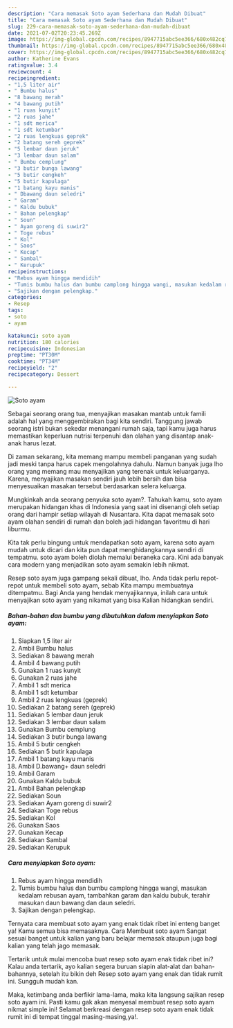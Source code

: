 ```yaml
---
description: "Cara memasak Soto ayam Sederhana dan Mudah Dibuat"
title: "Cara memasak Soto ayam Sederhana dan Mudah Dibuat"
slug: 229-cara-memasak-soto-ayam-sederhana-dan-mudah-dibuat
date: 2021-07-02T20:23:45.269Z
image: https://img-global.cpcdn.com/recipes/8947715abc5ee366/680x482cq70/soto-ayam-foto-resep-utama.jpg
thumbnail: https://img-global.cpcdn.com/recipes/8947715abc5ee366/680x482cq70/soto-ayam-foto-resep-utama.jpg
cover: https://img-global.cpcdn.com/recipes/8947715abc5ee366/680x482cq70/soto-ayam-foto-resep-utama.jpg
author: Katherine Evans
ratingvalue: 3.4
reviewcount: 4
recipeingredient:
- "1,5 liter air"
- " Bumbu halus"
- "8 bawang merah"
- "4 bawang putih"
- "1 ruas kunyit"
- "2 ruas jahe"
- "1 sdt merica"
- "1 sdt ketumbar"
- "2 ruas lengkuas geprek"
- "2 batang sereh geprek"
- "5 lembar daun jeruk"
- "3 lembar daun salam"
- " Bumbu cemplung"
- "3 butir bunga lawang"
- "5 butir cengkeh"
- "5 butir kapulaga"
- "1 batang kayu manis"
- " Dbawang daun seledri"
- " Garam"
- " Kaldu bubuk"
- " Bahan pelengkap"
- " Soun"
- " Ayam goreng di suwir2"
- " Toge rebus"
- " Kol"
- " Saos"
- " Kecap"
- " Sambal"
- " Kerupuk"
recipeinstructions:
- "Rebus ayam hingga mendidih"
- "Tumis bumbu halus dan bumbu camplong hingga wangi, masukan kedalam rebusan ayam, tambahkan garam dan kaldu bubuk, terahir masukan daun bawang dan daun seledri."
- "Sajikan dengan pelengkap."
categories:
- Resep
tags:
- soto
- ayam

katakunci: soto ayam 
nutrition: 180 calories
recipecuisine: Indonesian
preptime: "PT30M"
cooktime: "PT34M"
recipeyield: "2"
recipecategory: Dessert

---
```



![Soto ayam](https://img-global.cpcdn.com/recipes/8947715abc5ee366/680x482cq70/soto-ayam-foto-resep-utama.jpg)

Sebagai seorang orang tua, menyajikan masakan mantab untuk famili adalah hal yang menggembirakan bagi kita sendiri. Tanggung jawab seorang istri bukan sekedar menangani rumah saja, tapi kamu juga harus memastikan keperluan nutrisi terpenuhi dan olahan yang disantap anak-anak harus lezat.

Di zaman  sekarang, kita memang mampu membeli panganan yang sudah jadi meski tanpa harus capek mengolahnya dahulu. Namun banyak juga lho orang yang memang mau menyajikan yang terenak untuk keluarganya. Karena, menyajikan masakan sendiri jauh lebih bersih dan bisa menyesuaikan masakan tersebut berdasarkan selera keluarga. 



Mungkinkah anda seorang penyuka soto ayam?. Tahukah kamu, soto ayam merupakan hidangan khas di Indonesia yang saat ini disenangi oleh setiap orang dari hampir setiap wilayah di Nusantara. Kita dapat memasak soto ayam olahan sendiri di rumah dan boleh jadi hidangan favoritmu di hari liburmu.

Kita tak perlu bingung untuk mendapatkan soto ayam, karena soto ayam mudah untuk dicari dan kita pun dapat menghidangkannya sendiri di tempatmu. soto ayam boleh diolah memalui beraneka cara. Kini ada banyak cara modern yang menjadikan soto ayam semakin lebih nikmat.

Resep soto ayam juga gampang sekali dibuat, lho. Anda tidak perlu repot-repot untuk membeli soto ayam, sebab Kita mampu membuatnya ditempatmu. Bagi Anda yang hendak menyajikannya, inilah cara untuk menyajikan soto ayam yang nikamat yang bisa Kalian hidangkan sendiri.

<!--inarticleads1-->

##### Bahan-bahan dan bumbu yang dibutuhkan dalam menyiapkan Soto ayam:

1. Siapkan 1,5 liter air
1. Ambil  Bumbu halus
1. Sediakan 8 bawang merah
1. Ambil 4 bawang putih
1. Gunakan 1 ruas kunyit
1. Gunakan 2 ruas jahe
1. Ambil 1 sdt merica
1. Ambil 1 sdt ketumbar
1. Ambil 2 ruas lengkuas (geprek)
1. Sediakan 2 batang sereh (geprek)
1. Sediakan 5 lembar daun jeruk
1. Sediakan 3 lembar daun salam
1. Gunakan  Bumbu cemplung
1. Sediakan 3 butir bunga lawang
1. Ambil 5 butir cengkeh
1. Sediakan 5 butir kapulaga
1. Ambil 1 batang kayu manis
1. Ambil  D.bawang+ daun seledri
1. Ambil  Garam
1. Gunakan  Kaldu bubuk
1. Ambil  Bahan pelengkap
1. Sediakan  Soun
1. Sediakan  Ayam goreng di suwir2
1. Sediakan  Toge rebus
1. Sediakan  Kol
1. Gunakan  Saos
1. Gunakan  Kecap
1. Sediakan  Sambal
1. Sediakan  Kerupuk




<!--inarticleads2-->

##### Cara menyiapkan Soto ayam:

1. Rebus ayam hingga mendidih
1. Tumis bumbu halus dan bumbu camplong hingga wangi, masukan kedalam rebusan ayam, tambahkan garam dan kaldu bubuk, terahir masukan daun bawang dan daun seledri.
1. Sajikan dengan pelengkap.




Ternyata cara membuat soto ayam yang enak tidak ribet ini enteng banget ya! Kamu semua bisa memasaknya. Cara Membuat soto ayam Sangat sesuai banget untuk kalian yang baru belajar memasak ataupun juga bagi kalian yang telah jago memasak.

Tertarik untuk mulai mencoba buat resep soto ayam enak tidak ribet ini? Kalau anda tertarik, ayo kalian segera buruan siapin alat-alat dan bahan-bahannya, setelah itu bikin deh Resep soto ayam yang enak dan tidak rumit ini. Sungguh mudah kan. 

Maka, ketimbang anda berfikir lama-lama, maka kita langsung sajikan resep soto ayam ini. Pasti kamu gak akan menyesal membuat resep soto ayam nikmat simple ini! Selamat berkreasi dengan resep soto ayam enak tidak rumit ini di tempat tinggal masing-masing,ya!.

